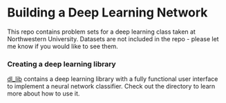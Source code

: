 # Building a Deep Learning Network

This repo contains problem sets for a deep learning class taken at Northwestern University. Datasets are not included in the repo - please let me know if you would like to see them.

### Creating a deep learning library
[dl_lib](hw3/dl_lib) contains a deep learning library with a fully functional user interface to implement a neural network classifier. Check out the directory to learn more about how to use it.
